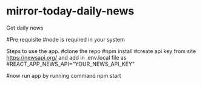 # mirror-today-daily-news

Get daily news

#Pre requisite
#node is required in your system

Steps to use the app.
#clone the repo
#npm install
#create api key from site https://newsapi.org/ and add in .env.local file as
#REACT_APP_NEWS_API="YOUR_NEWS_API_KEY"

#now run app by running command npm start
